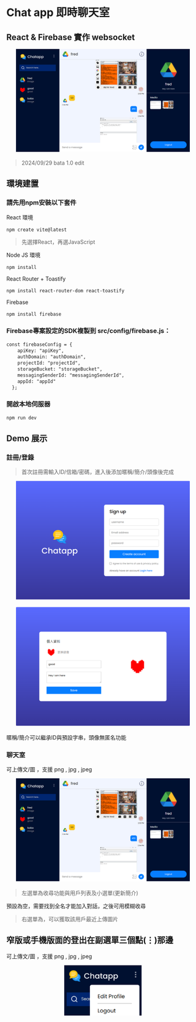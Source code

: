 # Chat app 即時聊天室

## React & Firebase 實作 websocket

<div style="display: flex; justify-content: center; margin-bottom: 20px;">
  <img src="/sample.png" alt="GitHub 簡介" style="width: 90%;">
</div>

> 2024/09/29 bata 1.0 edit

## 環境建置

### 請先用npm安裝以下套件

React 環境
```
npm create vite@latest 
```
> 先選擇React，再選JavaScript

Node JS 環境
```
npm install
```


React Router + Toastify  
```
npm install react-router-dom react-toastify
```


Firebase
```
npm install firebase
```


### Firebase專案設定的SDK複製到 src/config/firebase.js：
```
const firebaseConfig = {    
    apiKey: "apiKey",
    authDomain: "authDomain",
    projectId: "projectId",
    storageBucket: "storageBucket",
    messagingSenderId: "messagingSenderId",
    appId: "appId"
  };
```
### 開啟本地伺服器
```
npm run dev
```

## Demo 展示

### 註冊/登錄
> 首次註冊需輸入ID/信箱/密碼，進入後添加暱稱/簡介/頭像後完成

<div style="display: flex; justify-content: center; margin-bottom: 20px;">
  <img src="/Demo/ChatLogin.png" alt="登錄" style="width: 90%;">
</div>

<div style="display: flex; justify-content: center; margin-bottom: 20px;">
  <img src="/Demo/Profile.png" alt="個人簡介" style="width: 90%;">
</div>

暱稱/簡介可以繼承ID與預設字串，頭像無匿名功能

### 聊天室
可上傳文/圖 ，支援 png , jpg , jpeg
<div style="display: flex; justify-content: center; margin-bottom: 20px;">
  <img src="/sample.png" alt="聊天室" style="width: 90%;">
</div>

> 左選單為收尋功能與用戶列表及小選單(更新簡介)

預設為空，需要找到全名才能加入對話，之後可用模糊收尋

> 右選單為，可以獲取該用戶最近上傳圖片


## 窄版或手機版面的登出在副選單三個點(⋮)那邊

可上傳文/圖 ，支援 png , jpg , jpeg
<div style="display: flex; justify-content: center; margin-bottom: 20px;">
  <img src="/Demo/logout.png" alt="登出" style="width: 40%;">
</div>

